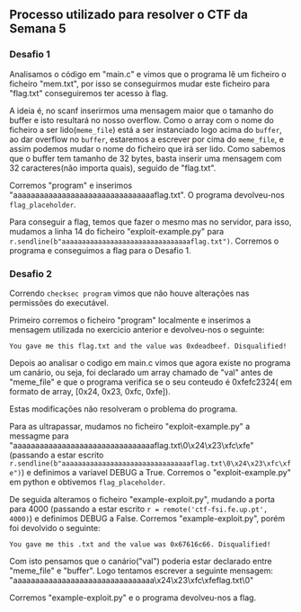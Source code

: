 ## Processo utilizado para resolver o CTF da Semana 5
### Desafio 1

Analisamos o código em "main.c" e vimos que o programa lê um ficheiro o ficheiro "mem.txt", por isso se conseguirmos mudar este ficheiro para "flag.txt" conseguiremos ter acesso à flag.

A ideia é, no scanf inserirmos uma mensagem maior que o tamanho do buffer e isto resultará no nosso overflow. Como o array com o nome do ficheiro a ser lido(`meme_file`) está a ser instanciado logo acima do `buffer`, ao dar overflow no `buffer`, estaremos a escrever por cima do `meme_file`, e assim podemos mudar o nome do ficheiro que irá ser lido.
Como sabemos que o buffer tem tamanho de 32 bytes, basta inserir uma mensagem com 32 caracteres(não importa quais), seguido de "flag.txt".

Corremos "program" e inserimos "aaaaaaaaaaaaaaaaaaaaaaaaaaaaaaaaflag.txt". O programa devolveu-nos `flag_placeholder`.

Para conseguir a flag, temos que fazer o mesmo mas no servidor, para isso, mudamos a linha 14 do ficheiro "exploit-example.py" para `r.sendline(b"aaaaaaaaaaaaaaaaaaaaaaaaaaaaaaaaflag.txt")`. Corremos o programa e conseguimos a flag para o Desafio 1.

### Desafio 2

Correndo `checksec program` vimos que não houve alterações nas permissões do executável.

Primeiro corremos o ficheiro "program" localmente e inserimos a mensagem utilizada no exercicio anterior e devolveu-nos o seguinte:
```
You gave me this flag.txt and the value was 0xdeadbeef. Disqualified!
```
Depois ao analisar o codigo em main.c vimos que agora existe no programa um canário, ou seja, foi declarado um array chamado de "val" antes de "meme_file" e que o programa verifica se o seu conteudo é 0xfefc2324( em formato de array, [0x24, 0x23, 0xfc, 0xfe]). 

Estas modificações não resolveram o problema do programa.

Para as ultrapassar, mudamos no ficheiro "exploit-example.py" a messagme para "aaaaaaaaaaaaaaaaaaaaaaaaaaaaaaaaflag.txt\0\x24\x23\xfc\xfe" (passando a estar escrito `r.sendline(b"aaaaaaaaaaaaaaaaaaaaaaaaaaaaaaaaflag.txt\0\x24\x23\xfc\xfe")`) e definimos a variavel DEBUG a True. Corremos o "exploit-example.py" em python e obtivemos `flag_placeholder`.

De seguida alteramos o ficheiro "example-exploit.py", mudando a porta para 4000 (passando a estar escrito `r = remote('ctf-fsi.fe.up.pt', 4000)`) e definimos DEBUG a False. Corremos "example-exploit.py", porém foi devolvido o seguinte:
```
You gave me this .txt and the value was 0x67616c66. Disqualified!
```
Com isto pensamos que o canário("val") poderia estar declarado entre "meme_file" e "buffer". Logo tentamos escrever a seguinte mensagem:
"aaaaaaaaaaaaaaaaaaaaaaaaaaaaaaaa\x24\x23\xfc\xfeflag.txt\0"

Corremos "example-exploit.py" e o programa devolveu-nos a flag.
